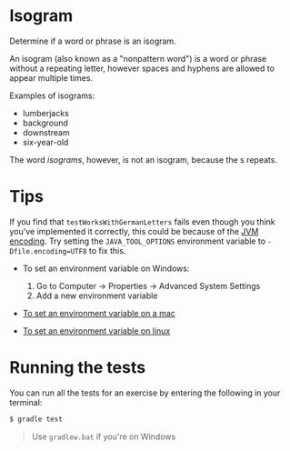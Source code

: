 # Isogram

Determine if a word or phrase is an isogram.

An isogram (also known as a "nonpattern word") is a word or phrase without a repeating letter, however spaces and hyphens are allowed to appear multiple times.

Examples of isograms:

- lumberjacks
- background
- downstream
- six-year-old

The word *isograms*, however, is not an isogram, because the s repeats.

# Tips

If you find that `testWorksWithGermanLetters` fails even though you think you've implemented it correctly,
this could be because of the [JVM encoding](https://www.ibm.com/support/knowledgecenter/en/ssw_ibm_i_61/rzaha/international.htm). 
Try setting the `JAVA_TOOL_OPTIONS` environment variable to `-Dfile.encoding=UTF8` to fix this.
- To set an environment variable on Windows:
    1. Go to Computer -> Properties -> Advanced System Settings
    2. Add a new environment variable

- [To set an environment variable on a mac](http://blog.lidalia.org.uk/2011/04/setting-default-java-file-encoding-to.html)

- [To set an environment variable on linux](https://unix.stackexchange.com/questions/151733/where-can-i-set-global-java-options)

# Running the tests

You can run all the tests for an exercise by entering the following in your
terminal:

```sh
$ gradle test
```

> Use `gradlew.bat` if you're on Windows
